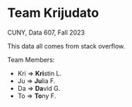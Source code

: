 # Team Krijudato
CUNY, Data 607, Fall 2023 

This data all comes from stack overflow. 

Team Members:
- Kri => **Kri**stin L.
- Ju => **Ju**lia F.
- Da => **Da**vid G. 
- To => **To**ny F. 

